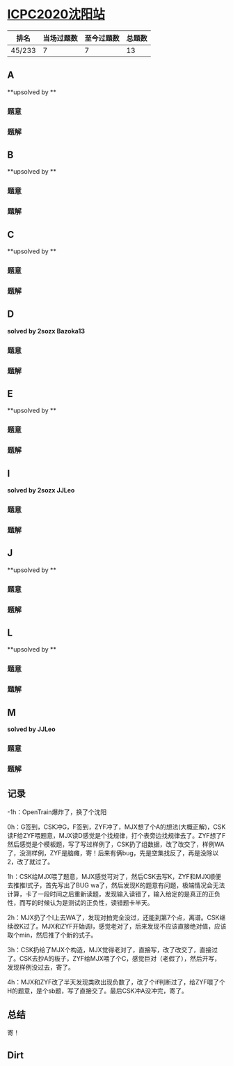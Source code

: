 # [ICPC2020沈阳站](https://codeforces.com/gym/103202)

| 排名   | 当场过题数 | 至今过题数 | 总题数 |
| ------ | ---------- | ---------- | ------ |
| 45/233 | 7          | 7          | 13     |

## **A**

**upsolved by **

### 题意



### 题解



## **B**

**upsolved by **

### 题意



### 题解



## **C**

**upsolved by **

### 题意



### 题解



## **D**

**solved by 2sozx Bazoka13**

### 题意



### 题解



## **E**

**upsolved by **

### 题意



### 题解



## **I**

**solved by 2sozx JJLeo**

### 题意



### 题解



## **J**

**upsolved by **

### 题意



### 题解



## **L**

**upsolved by **

### 题意



### 题解



## **M**

**solved by JJLeo**

### 题意



### 题解



## **记录**

-1h：OpenTrain爆炸了，换了个沈阳

0h：G签到，CSK冲G，F签到，ZYF冲了，MJX想了个A的想法(大概正解)，CSK读F给ZYF喂题意，MJX读D感觉是个找规律，打个表旁边找规律去了。ZYF想了F然后感觉是个模板题，写了写过样例了，CSK扔了组数据，改了改交了，样例WA了，没测样例，ZYF是脑瘫，寄！后来有俩bug，先是空集找反了，再是没除以2，改了就过了。

1h：CSK给MJX喂了题意，MJX感觉可对了，然后CSK去写K，ZYF和MJX顺便去推推I式子，首先写出了BUG wa了，然后发现K的题意有问题，极端情况会无法计算，卡了一段时间之后重新读题，发现输入读错了，输入给定的是真正的正负性，而写的时候认为是测试的正负性，读错题卡半天。

2h：MJX扔了个I上去WA了，发现对拍完全没过，还能到第7个点，离谱。CSK继续改K过了。MJX和ZYF开始调I，感觉老对了，后来发现不应该直接绝对值，应该取个min，然后推了个新的式子。

3h：CSK扔给了MJX个构造，MJX觉得老对了，直接写，改了改交了，直接过了。CSK去抄A的板子，ZYF给MJX喂了个C，感觉巨对（老假了），然后开写，发现样例没过去，寄了。

4h：MJX和ZYF改了半天发现类欧出现负数了，改了个if判断过了，给ZYF喂了个H的题意，是个sb题，写了直接交了。最后CSK冲A没冲完，寄了。

## **总结**

寄！

## **Dirt**



